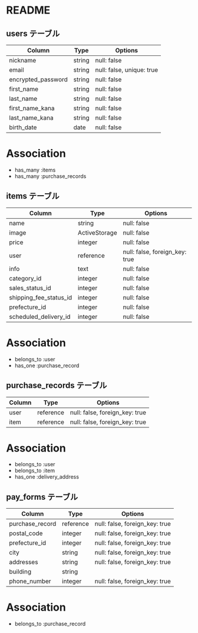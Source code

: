 # README

## users テーブル

| Column              | Type                        | Options                  |
|---------------------|-----------------------------|--------------------------|
| nickname            | string                      | null: false              |
| email               | string                      | null: false, unique: true|
| encrypted_password  | string                      | null: false              |
| first_name          | string                      | null: false              |
| last_name           | string                      | null: false              |
| first_name_kana     | string                      | null: false              |
| last_name_kana      | string                      | null: false              |
| birth_date          | date                        | null: false              |

# Association
- has_many :items
- has_many :purchase_records


## items テーブル

| Column                | Type                        | Options                        |
|-----------------------|-----------------------------|--------------------------------|
| name                  | string                      | null: false                    |
| image                 | ActiveStorage               | null: false                    |
| price                 | integer                     | null: false                    |
| user                  | reference                   | null: false, foreign_key: true |
| info                  | text                        | null: false                    |
| category_id           | integer                     | null: false                    |
| sales_status_id       | integer                     | null: false                    |
| shipping_fee_status_id| integer                     | null: false                    |
| prefecture_id         | integer                     | null: false                    |
| scheduled_delivery_id | integer                     | null: false                    |

# Association
- belongs_to :user
- has_one :purchase_record


## purchase_records テーブル

| Column              | Type                        | Options                        |
|---------------------|-----------------------------|--------------------------------|
| user                | reference                   | null: false, foreign_key: true |
| item                | reference                   | null: false, foreign_key: true |

# Association
- belongs_to :user
- belongs_to :item
- has_one :delivery_address


## pay_forms テーブル

| Column              | Type                        | Options                        |
|---------------------|-----------------------------|--------------------------------|
| purchase_record     | reference                   | null: false, foreign_key: true |
| postal_code         | integer                     | null: false, foreign_key: true |
| prefecture_id       | integer                     | null: false, foreign_key: true |
| city                | string                      | null: false, foreign_key: true |
| addresses           | string                      | null: false, foreign_key: true |
| building            | string                      |                                |
| phone_number        | integer                     | null: false, foreign_key: true |

# Association
- belongs_to :purchase_record